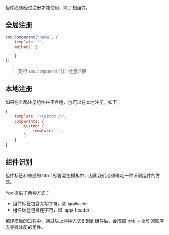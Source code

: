 组件必须经过注册才能使用，除了根组件。

## 全局注册

```javascript
Yox.component('name', {
    template: '',
    methods: {

    }
})
```

> 支持 `Yox.component({})` 批量注册

## 本地注册

如果在全局注册组件并不合适，也可以在本地注册，如下：

```javascript
{
    template: '<Custom />',
    components: {
        Custom: {
            template: '',
        }
    }
}
```

## 组件识别

组件标签和普通的 html 标签混在模板中，因此我们必须确定一种识别组件的方式。

Yox 提供了两种方式：

* 组件标签包含大写字符，如 `AppHeader`
* 组件标签包含连字符，如 'app-header'

编译模板的过程中，通过以上两种方式识别到组件后，会按照 `本地` -> `全局` 的顺序去寻找注册的组件。